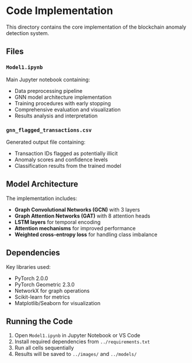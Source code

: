 # Code Implementation

This directory contains the core implementation of the blockchain anomaly detection system.

## Files

### `Model1.ipynb`
Main Jupyter notebook containing:
- Data preprocessing pipeline
- GNN model architecture implementation
- Training procedures with early stopping
- Comprehensive evaluation and visualization
- Results analysis and interpretation

### `gnn_flagged_transactions.csv`
Generated output file containing:
- Transaction IDs flagged as potentially illicit
- Anomaly scores and confidence levels
- Classification results from the trained model

## Model Architecture
The implementation includes:
- **Graph Convolutional Networks (GCN)** with 3 layers
- **Graph Attention Networks (GAT)** with 8 attention heads
- **LSTM layers** for temporal encoding
- **Attention mechanisms** for improved performance
- **Weighted cross-entropy loss** for handling class imbalance

## Dependencies
Key libraries used:
- PyTorch 2.0.0
- PyTorch Geometric 2.3.0
- NetworkX for graph operations
- Scikit-learn for metrics
- Matplotlib/Seaborn for visualization

## Running the Code
1. Open `Model1.ipynb` in Jupyter Notebook or VS Code
2. Install required dependencies from `../requirements.txt`
3. Run all cells sequentially
4. Results will be saved to `../images/` and `../models/`